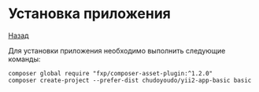 # Установка приложения

[Назад](/README.md)

Для установки приложения необходимо выполнить следующие команды:

```
composer global require "fxp/composer-asset-plugin:^1.2.0"
composer create-project --prefer-dist chudoyoudo/yii2-app-basic basic

```
